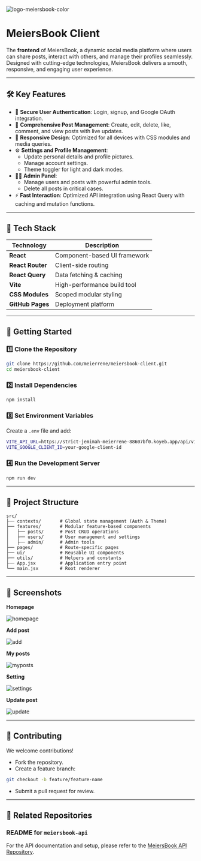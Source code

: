 ![logo-meiersbook-color](https://github.com/user-attachments/assets/ad6f863e-fc52-4f9e-b5b6-357319e66762)
# **MeiersBook Client**

The **frontend** of MeiersBook, a dynamic social media platform where users can share posts, interact with others, and manage their profiles seamlessly. Designed with cutting-edge technologies, MeiersBook delivers a smooth, responsive, and engaging user experience.

---

## 🛠️ **Key Features**

- 🔑 **Secure User Authentication**: Login, signup, and Google OAuth integration.
- 📝 **Comprehensive Post Management**: Create, edit, delete, like, comment, and view posts with live updates.
- 🌟 **Responsive Design**: Optimized for all devices with CSS modules and media queries.
- ⚙️ **Settings and Profile Management**:
  - Update personal details and profile pictures.
  - Manage account settings.
  - Theme toggler for light and dark modes.
- 👩‍💻 **Admin Panel**:
  - Manage users and posts with powerful admin tools.
  - Delete all posts in critical cases.
- ⚡ **Fast Interaction**: Optimized API integration using React Query with caching and mutation functions.

---

## 🧪 **Tech Stack**

| **Technology**   | **Description**              |
| ---------------- | ---------------------------- |
| **React**        | Component-based UI framework |
| **React Router** | Client-side routing          |
| **React Query**  | Data fetching & caching      |
| **Vite**         | High-performance build tool  |
| **CSS Modules**  | Scoped modular styling       |
| **GitHub Pages** | Deployment platform          |

---

## 🚀 **Getting Started**

### **1️⃣ Clone the Repository**

```bash
git clone https://github.com/meierrene/meiersbook-client.git
cd meiersbook-client
```

### **2️⃣ Install Dependencies**

```bash
npm install

```

### **3️⃣ Set Environment Variables**

Create a `.env` file and add:

```bash
VITE_API_URL=https://strict-jemimah-meierrene-88607bf0.koyeb.app/api/v1
VITE_GOOGLE_CLIENT_ID=your-google-client-id
```

### **4️⃣ Run the Development Server**

```bash
npm run dev
```

---

## 📁 **Project Structure**

```plaintext
src/
├── contexts/       # Global state management (Auth & Theme)
├── features/       # Modular feature-based components
│   ├── posts/      # Post CRUD operations
│   ├── users/      # User management and settings
│   ├── admin/      # Admin tools
├── pages/          # Route-specific pages
├── ui/             # Reusable UI components
├── utils/          # Helpers and constants
├── App.jsx         # Application entry point
└── main.jsx        # Root renderer
```

---

## 📸 **Screenshots**

**Homepage**

![homepage](https://github.com/user-attachments/assets/4e0a0e3d-2c58-4c6a-8edb-1246c34361a4)

**Add post**

![add](https://github.com/user-attachments/assets/6a9c2f53-a74b-4301-bca4-29636dc19b50)

**My posts**

![myposts](https://github.com/user-attachments/assets/4b1eb795-cedd-4f80-8351-0d29690067b5)

**Setting**

![settings](https://github.com/user-attachments/assets/290ba0aa-19e9-468e-9fc5-5386ed1c8c81)

**Update post**

![update](https://github.com/user-attachments/assets/97b0ae35-8dfb-4b5c-af3a-445cd2103f90)

---

## 🧥 **Contributing**

We welcome contributions!

- Fork the repository.
- Create a feature branch:

```bash
git checkout -b feature/feature-name
```

- Submit a pull request for review.

---

## 🔗 **Related Repositories**

### **README for `meiersbook-api`**

For the API documentation and setup, please refer to the [MeiersBook API Repository](https://github.com/meierrene/meiersbook-api).
